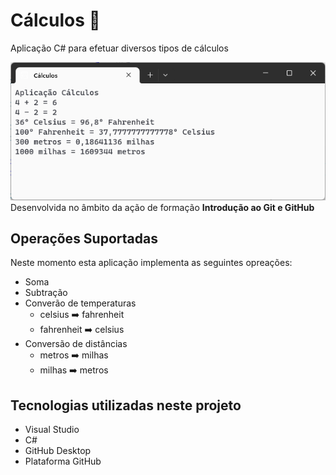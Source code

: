 # Cálculos :1234:
 Aplicação C# para efetuar diversos tipos de cálculos

 ![Apliação cálculos](aplicacao-calculos.png)
Desenvolvida no âmbito da ação de formação **Introdução ao Git e GitHub**
## Operações Suportadas
Neste momento esta aplicação implementa as seguintes opreações:
- Soma
- Subtração
- Converão de temperaturas 
    - celsius :arrow_right: fahrenheit
    - fahrenheit :arrow_right: celsius
- Conversão de distâncias
    - metros :arrow_right: milhas
    - milhas :arrow_right: metros

## Tecnologias utilizadas neste projeto
- Visual Studio
- C#
- GitHub Desktop
- Plataforma GitHub

